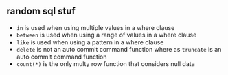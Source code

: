 ## random sql stuf
- `in` is used when using multiple values in a where clause
- `between` is used when using a range of values in a where clause
- `like` is used when using a pattern in a where clause
- `delete` is not an auto commit command function where as `truncate` is an auto commit command function
- `count(*)` is the only multy row function that considers null data
